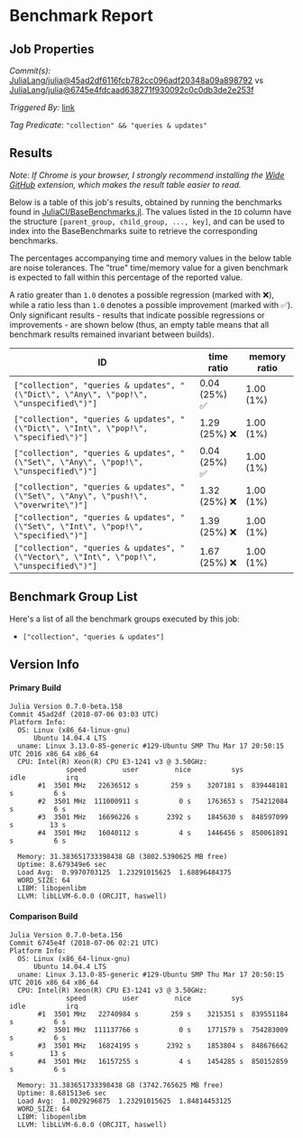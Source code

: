 # Benchmark Report

## Job Properties

*Commit(s):* [JuliaLang/julia@45ad2df6116fcb782cc096adf20348a09a898792](https://github.com/JuliaLang/julia/commit/45ad2df6116fcb782cc096adf20348a09a898792) vs [JuliaLang/julia@6745e4fdcaad638271f930092c0c0db3de2e253f](https://github.com/JuliaLang/julia/commit/6745e4fdcaad638271f930092c0c0db3de2e253f)

*Triggered By:* [link](https://github.com/JuliaLang/julia/pull/27857#issuecomment-402911855)

*Tag Predicate:* `"collection" && "queries & updates"`

## Results

*Note: If Chrome is your browser, I strongly recommend installing the [Wide GitHub](https://chrome.google.com/webstore/detail/wide-github/kaalofacklcidaampbokdplbklpeldpj?hl=en)
extension, which makes the result table easier to read.*

Below is a table of this job's results, obtained by running the benchmarks found in
[JuliaCI/BaseBenchmarks.jl](https://github.com/JuliaCI/BaseBenchmarks.jl). The values
listed in the `ID` column have the structure `[parent_group, child_group, ..., key]`,
and can be used to index into the BaseBenchmarks suite to retrieve the corresponding
benchmarks.

The percentages accompanying time and memory values in the below table are noise tolerances. The "true"
time/memory value for a given benchmark is expected to fall within this percentage of the reported value.

A ratio greater than `1.0` denotes a possible regression (marked with :x:), while a ratio less
than `1.0` denotes a possible improvement (marked with :white_check_mark:). Only significant results - results
that indicate possible regressions or improvements - are shown below (thus, an empty table means that all
benchmark results remained invariant between builds).

| ID | time ratio | memory ratio |
|----|------------|--------------|
| `["collection", "queries & updates", "(\"Dict\", \"Any\", \"pop!\", \"unspecified\")"]` | 0.04 (25%) :white_check_mark: | 1.00 (1%)  |
| `["collection", "queries & updates", "(\"Dict\", \"Int\", \"pop!\", \"specified\")"]` | 1.29 (25%) :x: | 1.00 (1%)  |
| `["collection", "queries & updates", "(\"Set\", \"Any\", \"pop!\", \"unspecified\")"]` | 0.04 (25%) :white_check_mark: | 1.00 (1%)  |
| `["collection", "queries & updates", "(\"Set\", \"Any\", \"push!\", \"overwrite\")"]` | 1.32 (25%) :x: | 1.00 (1%)  |
| `["collection", "queries & updates", "(\"Set\", \"Int\", \"pop!\", \"specified\")"]` | 1.39 (25%) :x: | 1.00 (1%)  |
| `["collection", "queries & updates", "(\"Vector\", \"Int\", \"pop!\", \"unspecified\")"]` | 1.67 (25%) :x: | 1.00 (1%)  |

## Benchmark Group List

Here's a list of all the benchmark groups executed by this job:

- `["collection", "queries & updates"]`

## Version Info

#### Primary Build

```
Julia Version 0.7.0-beta.158
Commit 45ad2df (2018-07-06 03:03 UTC)
Platform Info:
  OS: Linux (x86_64-linux-gnu)
      Ubuntu 14.04.4 LTS
  uname: Linux 3.13.0-85-generic #129-Ubuntu SMP Thu Mar 17 20:50:15 UTC 2016 x86_64 x86_64
  CPU: Intel(R) Xeon(R) CPU E3-1241 v3 @ 3.50GHz: 
              speed         user         nice          sys         idle          irq
       #1  3501 MHz   22636512 s        259 s    3207181 s  839448181 s          6 s
       #2  3501 MHz  111000911 s          0 s    1763653 s  754212084 s          6 s
       #3  3501 MHz   16696226 s       2392 s    1845630 s  848597099 s         13 s
       #4  3501 MHz   16040112 s          4 s    1446456 s  850061891 s          6 s
       
  Memory: 31.383651733398438 GB (3802.5390625 MB free)
  Uptime: 8.679349e6 sec
  Load Avg:  0.9970703125  1.23291015625  1.68896484375
  WORD_SIZE: 64
  LIBM: libopenlibm
  LLVM: libLLVM-6.0.0 (ORCJIT, haswell)

```

#### Comparison Build

```
Julia Version 0.7.0-beta.156
Commit 6745e4f (2018-07-06 02:21 UTC)
Platform Info:
  OS: Linux (x86_64-linux-gnu)
      Ubuntu 14.04.4 LTS
  uname: Linux 3.13.0-85-generic #129-Ubuntu SMP Thu Mar 17 20:50:15 UTC 2016 x86_64 x86_64
  CPU: Intel(R) Xeon(R) CPU E3-1241 v3 @ 3.50GHz: 
              speed         user         nice          sys         idle          irq
       #1  3501 MHz   22740984 s        259 s    3215351 s  839551184 s          6 s
       #2  3501 MHz  111137766 s          0 s    1771579 s  754283009 s          6 s
       #3  3501 MHz   16824195 s       2392 s    1853804 s  848676662 s         13 s
       #4  3501 MHz   16157255 s          4 s    1454285 s  850152859 s          6 s
       
  Memory: 31.383651733398438 GB (3742.765625 MB free)
  Uptime: 8.681513e6 sec
  Load Avg:  1.0029296875  1.23291015625  1.84814453125
  WORD_SIZE: 64
  LIBM: libopenlibm
  LLVM: libLLVM-6.0.0 (ORCJIT, haswell)

```
